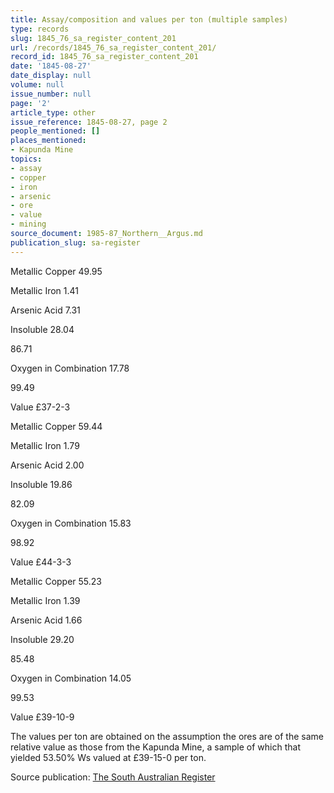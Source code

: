 ```yaml
---
title: Assay/composition and values per ton (multiple samples)
type: records
slug: 1845_76_sa_register_content_201
url: /records/1845_76_sa_register_content_201/
record_id: 1845_76_sa_register_content_201
date: '1845-08-27'
date_display: null
volume: null
issue_number: null
page: '2'
article_type: other
issue_reference: 1845-08-27, page 2
people_mentioned: []
places_mentioned:
- Kapunda Mine
topics:
- assay
- copper
- iron
- arsenic
- ore
- value
- mining
source_document: 1985-87_Northern__Argus.md
publication_slug: sa-register
---
```


Metallic Copper	49.95

Metallic Iron	1.41

Arsenic Acid	7.31

Insoluble	28.04

86.71

Oxygen in Combination	17.78

99.49

Value £37-2-3

Metallic Copper	59.44

Metallic Iron	1.79

Arsenic Acid	2.00

Insoluble	19.86

82.09

Oxygen in Combination	15.83

98.92

Value £44-3-3

Metallic Copper	55.23

Metallic Iron	1.39

Arsenic Acid	1.66

Insoluble	29.20

85.48

Oxygen in Combination	14.05

99.53

Value £39-10-9

The values per ton are obtained on the assumption the ores are of the same relative value as those from the Kapunda Mine, a sample of which that yielded 53.50% Ws valued at £39-15-0 per ton.

Source publication: [The South Australian Register](/publications/sa-register/)
